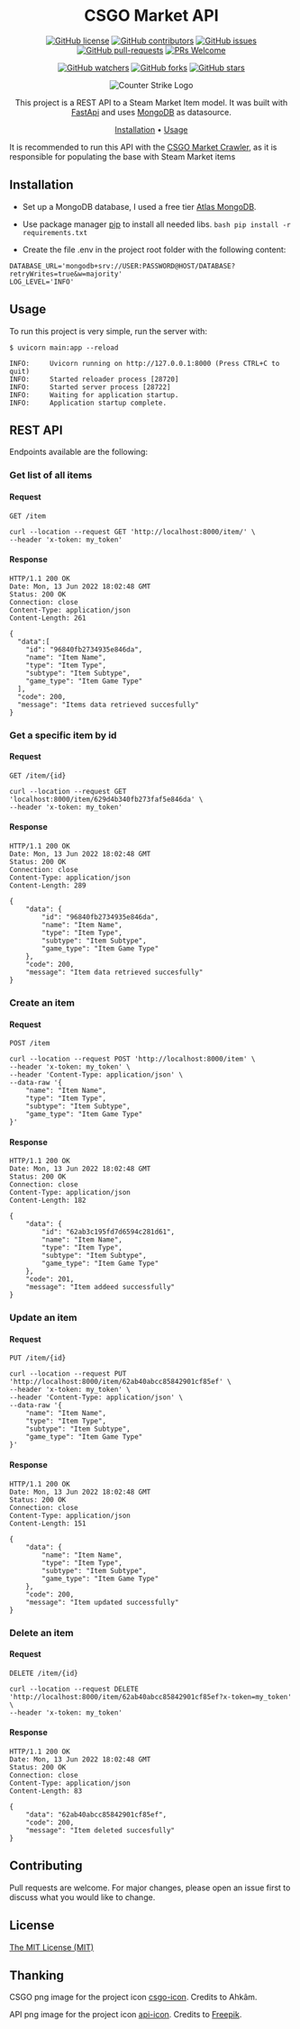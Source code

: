 <!-- markdownlint-configure-file {
  "MD013": {
    "code_blocks": false,
    "tables": false
  },
  "MD033": false,
  "MD041": false
} -->

<div align="center">

# CSGO Market API

[![GitHub license](https://img.shields.io/github/license/ew3g/csgo-market-api.svg)](https://github.com/ew3g/csgo-market-api/blob/main/LICENSE)
[![GitHub contributors](https://img.shields.io/github/contributors/ew3g/csgo-market-api.svg)](https://github.com/ew3g/csgo-market-api/graphs/contributors/)
[![GitHub issues](https://img.shields.io/github/issues/ew3g/csgo-market-api.svg)](https://github.com/ew3g/csgo-market-api/issues/)
[![GitHub pull-requests](https://img.shields.io/github/issues-pr/ew3g/csgo-market-api.svg)](https://gitHub.com/ew3g/csgo-market-api/pulls/)
[![PRs Welcome](https://img.shields.io/badge/PRs-welcome-brightgreen.svg?style=flat-square)](http://makeapullrequest.com)

[![GitHub watchers](https://img.shields.io/github/watchers/ew3g/csgo-market-api.svg?style=social&label=Watch)](https://github.com/ew3g/csgo-market-api/watchers/)
[![GitHub forks](https://img.shields.io/github/forks/ew3g/csgo-market-api.svg?style=social&label=Fork)](https://gitHub.com/ew3g/csgo-market-api/network/)
[![GitHub stars](https://img.shields.io/github/stars/ew3g/csgo-market-api.svg?style=social&label=Star)](https://gitHub.com/ew3g/csgo-market-api/stargazers/)

![Counter Strike Logo](https://github.com/ew3g/csgo-market-api/blob/main/csgo-icon.png?raw=true "Sample inline image")

This project is a REST API to a Steam Market Item model. It was built with [FastApi](https://fastapi.tiangolo.com) and uses [MongoDB](https://www.mongodb.com/) as datasource.
<!-- https://github.com/bbc/REST-API-example/blob/master/README.md -->
[Installation](#installation) • [Usage](#usage)
</div>

It is recommended to run this API with the [CSGO Market Crawler](https://github.com/ew3g/csgo-market-crawler), as it is responsible for populating the base with Steam Market items
## Installation
- Set up a MongoDB database, I used a free tier [Atlas MongoDB](https://www.mongodb.com/atlas/database).
- Use package manager [pip](https://pip.pypa.io/en/stable/) to install all needed libs.
```bash pip install -r requirements.txt```

- Create the file .env in the project root folder with the following content:

```
DATABASE_URL='mongodb+srv://USER:PASSWORD@HOST/DATABASE?retryWrites=true&w=majority'
LOG_LEVEL='INFO'
```  

## Usage
To run this project is very simple, run the server with: 
```
$ uvicorn main:app --reload

INFO:     Uvicorn running on http://127.0.0.1:8000 (Press CTRL+C to quit)
INFO:     Started reloader process [28720]
INFO:     Started server process [28722]
INFO:     Waiting for application startup.
INFO:     Application startup complete.
```

## REST API
Endpoints available are the following:

### Get list of all items

#### Request
`GET /item`

    curl --location --request GET 'http://localhost:8000/item/' \
    --header 'x-token: my_token'

#### Response
    HTTP/1.1 200 OK
    Date: Mon, 13 Jun 2022 18:02:48 GMT
    Status: 200 OK
    Connection: close
    Content-Type: application/json
    Content-Length: 261

    {
      "data":[
        "id": "96840fb2734935e846da",
        "name": "Item Name",
        "type": "Item Type",
        "subtype": "Item Subtype",
        "game_type": "Item Game Type"
      ],
      "code": 200,
      "message": "Items data retrieved succesfully"
    }

### Get a specific item by id

#### Request
`GET /item/{id}`

    curl --location --request GET 'localhost:8000/item/629d4b340fb273faf5e846da' \
    --header 'x-token: my_token'

#### Response
    HTTP/1.1 200 OK
    Date: Mon, 13 Jun 2022 18:02:48 GMT
    Status: 200 OK
    Connection: close
    Content-Type: application/json
    Content-Length: 289

    {
        "data": {
            "id": "96840fb2734935e846da",
            "name": "Item Name",
            "type": "Item Type",
            "subtype": "Item Subtype",
            "game_type": "Item Game Type"
        },
        "code": 200,
        "message": "Item data retrieved succesfully"
    }

### Create an item

#### Request
`POST /item`

    curl --location --request POST 'http://localhost:8000/item' \
    --header 'x-token: my_token' \
    --header 'Content-Type: application/json' \
    --data-raw '{
        "name": "Item Name",
        "type": "Item Type",
        "subtype": "Item Subtype",
        "game_type": "Item Game Type"
    }'

#### Response
    HTTP/1.1 200 OK
    Date: Mon, 13 Jun 2022 18:02:48 GMT
    Status: 200 OK
    Connection: close
    Content-Type: application/json
    Content-Length: 182

    {
        "data": {
            "id": "62ab3c195fd7d6594c281d61",
            "name": "Item Name",
            "type": "Item Type",
            "subtype": "Item Subtype",
            "game_type": "Item Game Type"
        },
        "code": 201,
        "message": "Item addeed successfully"
    }

### Update an item

#### Request
`PUT /item/{id}`

    curl --location --request PUT 'http://localhost:8000/item/62ab40abcc85842901cf85ef' \
    --header 'x-token: my_token' \
    --header 'Content-Type: application/json' \
    --data-raw '{
        "name": "Item Name",
        "type": "Item Type",
        "subtype": "Item Subtype",
        "game_type": "Item Game Type"
    }'

#### Response
    HTTP/1.1 200 OK
    Date: Mon, 13 Jun 2022 18:02:48 GMT
    Status: 200 OK
    Connection: close
    Content-Type: application/json
    Content-Length: 151

    {
        "data": {
            "name": "Item Name",
            "type": "Item Type",
            "subtype": "Item Subtype",
            "game_type": "Item Game Type"
        },
        "code": 200,
        "message": "Item updated successfully"
    }

### Delete an item

#### Request
`DELETE /item/{id}`

    curl --location --request DELETE 'http://localhost:8000/item/62ab40abcc85842901cf85ef?x-token=my_token' \
    --header 'x-token: my_token'

#### Response
    HTTP/1.1 200 OK
    Date: Mon, 13 Jun 2022 18:02:48 GMT
    Status: 200 OK
    Connection: close
    Content-Type: application/json
    Content-Length: 83

    {
        "data": "62ab40abcc85842901cf85ef",
        "code": 200,
        "message": "Item deleted succesfully"
    }


## Contributing
Pull requests are welcome. For major changes, please open an issue first to discuss what you would like to change.

## License
[The MIT License (MIT)](https://mit-license.org/)

## Thanking
CSGO png image for the project icon [csgo-icon](https://www.freeiconspng.com/img/42849). Credits to Ahkâm.

API png image for the project icon [api-icon](https://www.flaticon.com/free-icon/cloud-computing_4230906). Credits to [Freepik](https://www.flaticon.com/authors/freepik).